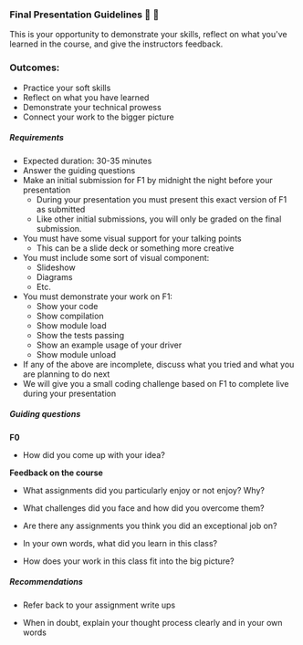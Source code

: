 ### Final Presentation Guidelines 🎯 🏹

This is your opportunity to demonstrate your skills,
reflect on what you've learned in the course,
and give the instructors feedback.

### Outcomes:

* Practice your soft skills
* Reflect on what you have learned
* Demonstrate your technical prowess
* Connect your work to the bigger picture

##### Requirements

- Expected duration: 30-35 minutes
- Answer the guiding questions
- Make an initial submission for F1 by midnight the night before your presentation
	- During your presentation you must present this exact version of F1 as submitted
	- Like other initial submissions, you will only be graded on the final submission.
- You must have some visual support for your talking points
	- This can be a slide deck or something more creative
- You must include some sort of visual component:
	- Slideshow
	- Diagrams
	- Etc.
- You must demonstrate your work on F1:
	- Show your code
	- Show compilation
	- Show module load
	- Show the tests passing
	- Show an example usage of your driver
	- Show module unload
- If any of the above are incomplete, discuss what you tried and what you are planning to do next
- We will give you a small coding challenge based on F1 to complete live during your presentation

##### Guiding questions

**F0**

- How did you come up with your idea?

**Feedback on the course**

- What assignments did you particularly enjoy or not enjoy? Why?
- What challenges did you face and how did you overcome them?
- Are there any assignments you think you did an exceptional job on?

- In your own words, what did you learn in this class?
- How does your work in this class fit into the big picture?


##### Recommendations

- Refer back to your assignment write ups

- When in doubt, explain your thought process clearly and in your own words
